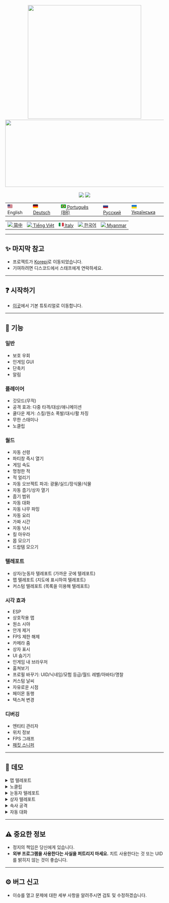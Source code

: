 <p align="center">
  <a href="#"><img width="360" height="360" src="https://media.discordapp.net/attachments/1033549666769449002/1107009612210765955/matches.png"></a>
  <a href="#"><img width="650" height="213" src="https://media.discordapp.net/attachments/1126893908597669989/1147375262980382790/image.png"></a>
</p>

<p align="center">
	<a href="https://github.com/Korepi/keyauth-cpp-library/releases"><img src="https://img.shields.io/github/downloads/Korepi/keyauth-cpp-library/total.svg?style=for-the-badge&color=darkcyan"></a>
	<a href="https://github.com/Korepi/Korepi/graphs/contributors"><img src="https://img.shields.io/github/contributors/Korepi/Korepi?style=for-the-badge&color=darkcyan"></a>
</p>

<div align="center">
<table>
  <tr>
    <td valign="center"><img src="https://github.com/twitter/twemoji/blob/master/assets/svg/1f1fa-1f1f8.svg" width="16"/> English</td>
    <td valign="center"><a href="README_de-de.md"><img src="https://github.com/twitter/twemoji/blob/master/assets/svg/1f1e9-1f1ea.svg" width="16"/> Deutsch</a></td>
    <td valign="center"><a href="README_pt-br.md"><img src="https://github.com/twitter/twemoji/blob/master/assets/svg/1f1e7-1f1f7.svg" width="16"/> Português (BR)</a></td>
    <td valign="center"><a href="README_ru-ru.md"><img src="https://github.com/twitter/twemoji/blob/master/assets/svg/1f1f7-1f1fa.svg" width="16"/> Русский</a></td>
    <td valign="center"><a href="README_ua-ua.md"><img src="https://github.com/Andrew1397/Ukraine/blob/main/Flag_of_Ukraine.png" width="16"/> Українська</a></td>
  </tr>
</table>
</div>
<div align="center">
<table>
  <tr>
    <td valign="center"><a href="README_zh-cn.md"><img src="https://em-content.zobj.net/thumbs/120/twitter/351/flag-china_1f1e8-1f1f3.png" width="16"/> 简中</a></td>
    <td valign="center"><a href="README_vi-vn.md"><img src="https://em-content.zobj.net/thumbs/160/twitter/53/flag-for-vietnam_1f1fb-1f1f3.png" width="16"/> Tiếng Việt</a></td>
    <td valign="center"><a href="README_it-it.md"><img src="https://github.com/twitter/twemoji/blob/master/assets/svg/1f1ee-1f1f9.svg" width="16"/> Italy</a></td>
    <td valign="center"><a href="README_ko-kr.md"><img src="https://em-content.zobj.net/source/twitter/53/flag-for-south-korea_1f1f0-1f1f7.png" width="16"/> 한국어</td>
    <td valign="center"><a href="README_my-mm.md"><img src="https://images.emojiterra.com/twitter/v14.0/512px/1f1f2-1f1f2.png" width="16"/> Myanmar</a></td>
  </tr>
</table>
</div>


---

## ✨ 마지막 참고
- 프로젝트가 [Korepi](https://github.com/Korepi/Korepi-Private-Repo)로 이동되었습니다.
- 기여하려면 디스코드에서 스태프에게 연락하세요.

---

## ❓ 시작하기

- [이곳](https://github.com/Korepi/Korepi-Tutorial)에서 기본 튜토리얼로 이동합니다.

---
## 🎨 기능

### 일반
- 보호 우회
- 인게임 GUI
- 단축키
- 알림
### 플레이어
- 갓모드(무적)
- 공격 효과: 다중 타격/대상/애니메이션
- 쿨다운 제거: 스킬/원소 폭발/대시/활 차징
- 무한 스태미나
- 노클립

### 월드
- 자동 선령
- 파티창 즉시 열기
- 게임 속도
- 멍청한 적
- 적 얼리기
- 자동 오브젝트 파괴: 광물/실드/장식물/식물
- 자동 줍기/상자 열기
- 줍기 범위
- 자동 대화
- 자동 나무 파밍
- 자동 요리
- 가짜 시간
- 자동 낚시
- 킬 아우라
- 몹 모으기
- 드랍템 모으기

### 텔레포트
- 상자/눈동자 텔레포트 (가까운 곳에 텔레포트)
- 맵 텔레포트 (지도에 표시하여 텔레포트)
- 커스텀 텔레포트 (목록을 이용해 텔레포트)

### 시각 효과
- ESP
- 상호작용 맵
- 원소 시야
- 안개 제거
- FPS 제한 해제
- 카메라 줌
- 상자 표시
- UI 숨기기
- 인게임 내 브라우저
- 훔쳐보기
- 프로필 바꾸기: UID/닉네임/모험 등급/월드 레벨/아바타/명찰
- 커스텀 날씨
- 자유로운 시점
- 페이몬 동행
- 텍스쳐 변경

### 디버깅
- 엔티티 관리자
- 위치 정보
- FPS 그래프
- [패킷 스니퍼](https://github.com/Akebi-Group/Akebi-PacketSniffer)

---
## 🎣 데모

<details>
  <summary>맵 텔레포트</summary>
  <img src="https://github.com/CallowBlack/gif-demos/blob/main/genshin-cheat/map-teleport-demo.gif"/>
</details>
<details>
  <summary>노클립</summary>
  <img src="https://github.com/CallowBlack/gif-demos/blob/main/genshin-cheat/noclip-demo.gif"/>
</details>
<details>
  <summary>눈동자 텔레포트</summary>
  <img src="https://github.com/CallowBlack/gif-demos/blob/main/genshin-cheat/oculi-teleport-demo.gif"/>
</details>
<details>
  <summary>상자 텔레포트</summary>
  <img src="https://github.com/CallowBlack/gif-demos/blob/main/genshin-cheat/chest-teleport-demo.gif"/>
</details>
<details>
  <summary>속사 공격</summary>
  <img src="https://github.com/CallowBlack/gif-demos/blob/main/genshin-cheat/rapid-fire-demo.gif"/>
</details>
<details>
  <summary>자동 대화</summary>
  <img src="https://github.com/CallowBlack/gif-demos/blob/main/genshin-cheat/auto-talk-demo.gif"/>
</details>

---
## ⚠ 중요한 정보
- 정지의 책임은 당신에게 있습니다.
- **외부 프로그램을 사용한다는 사실을 퍼트리지 마세요.** 치트 사용한다는 것 또는 UID를 밝히지 않는 것이 좋습니다.

---
## ⚙ 버그 신고
- 이슈를 열고 문제에 대한 세부 사항을 알려주시면 검토 및 수정하겠습니다.
